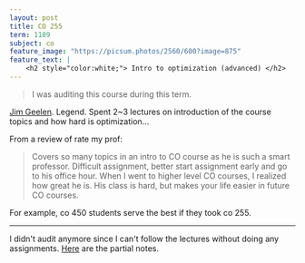 ```yaml
---
layout: post
title: CO 255
term: 1189
subject: co
feature_image: "https://picsum.photos/2560/600?image=875"
feature_text: |
    <h2 style="color:white;"> Intro to optimization (advanced) </h2>
---
```


 > I was auditing this course during this term.

[Jim Geelen](http://www.math.uwaterloo.ca/~jfgeelen/). Legend. Spent 2~3 lectures on introduction of the course topics and how hard is optimization...

From a review of rate my prof:
> Covers so many topics in an intro to CO course as he is such a smart professor. Difficult assignment, better start assignment early and go to his office hour. When I went to higher level CO courses, I realized how great he is. His class is hard, but makes your life easier in future CO courses.

For example, co 450 students serve the best if they took co 255.

---

I didn't audit anymore since I can't follow the lectures without doing any assignments. [Here](/pdfs/1189/co255.pdf) are the partial notes.
